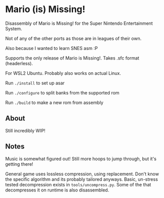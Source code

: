 # Mario (is) Missing!

Disassembly of Mario is Missing! for the Super Nintendo Entertainment System.

Not of any of the other ports as those are in leagues of their own.

Also because I wanted to learn SNES asm :P

Supports the only release of Mario is Missing!. Takes .sfc format (headerless).

For WSL2 Ubuntu. Probably also works on actual Linux.

Run `./install` to set up asar

Run `./configure` to split banks from the supported rom

Run `./build` to make a new rom from assembly

## About

Still incredibly WIP!

## Notes

Music is somewhat figured out! Still more hoops to jump through, but it's getting there!

General game uses lossless compression, using replacement. Don't know the specific algorithm and its probably tailored anyways.
Basic, un-stress tested decompression exists in `tools/uncompress.py`. Some of the that decompresses it on runtime is also disassembled.

